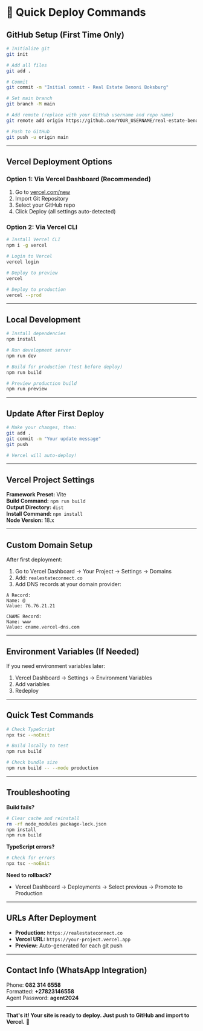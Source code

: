# 🚀 Quick Deploy Commands

## GitHub Setup (First Time Only)

```bash
# Initialize git
git init

# Add all files
git add .

# Commit
git commit -m "Initial commit - Real Estate Benoni Boksburg"

# Set main branch
git branch -M main

# Add remote (replace with your GitHub username and repo name)
git remote add origin https://github.com/YOUR_USERNAME/real-estate-benoni-boksburg.git

# Push to GitHub
git push -u origin main
```

---

## Vercel Deployment Options

### Option 1: Via Vercel Dashboard (Recommended)
1. Go to [vercel.com/new](https://vercel.com/new)
2. Import Git Repository
3. Select your GitHub repo
4. Click Deploy (all settings auto-detected)

### Option 2: Via Vercel CLI

```bash
# Install Vercel CLI
npm i -g vercel

# Login to Vercel
vercel login

# Deploy to preview
vercel

# Deploy to production
vercel --prod
```

---

## Local Development

```bash
# Install dependencies
npm install

# Run development server
npm run dev

# Build for production (test before deploy)
npm run build

# Preview production build
npm run preview
```

---

## Update After First Deploy

```bash
# Make your changes, then:
git add .
git commit -m "Your update message"
git push

# Vercel will auto-deploy!
```

---

## Vercel Project Settings

**Framework Preset:** Vite  
**Build Command:** `npm run build`  
**Output Directory:** `dist`  
**Install Command:** `npm install`  
**Node Version:** 18.x

---

## Custom Domain Setup

After first deployment:

1. Go to Vercel Dashboard → Your Project → Settings → Domains
2. Add: `realestateconnect.co`
3. Add DNS records at your domain provider:

```
A Record:
Name: @
Value: 76.76.21.21

CNAME Record:
Name: www
Value: cname.vercel-dns.com
```

---

## Environment Variables (If Needed)

If you need environment variables later:

1. Vercel Dashboard → Settings → Environment Variables
2. Add variables
3. Redeploy

---

## Quick Test Commands

```bash
# Check TypeScript
npx tsc --noEmit

# Build locally to test
npm run build

# Check bundle size
npm run build -- --mode production
```

---

## Troubleshooting

**Build fails?**
```bash
# Clear cache and reinstall
rm -rf node_modules package-lock.json
npm install
npm run build
```

**TypeScript errors?**
```bash
# Check for errors
npx tsc --noEmit
```

**Need to rollback?**
- Vercel Dashboard → Deployments → Select previous → Promote to Production

---

## URLs After Deployment

- **Production:** `https://realestateconnect.co`
- **Vercel URL:** `https://your-project.vercel.app`
- **Preview:** Auto-generated for each git push

---

## Contact Info (WhatsApp Integration)

Phone: **082 314 6558**  
Formatted: **+27823146558**  
Agent Password: **agent2024**

---

**That's it! Your site is ready to deploy. Just push to GitHub and import to Vercel.** 🎉
